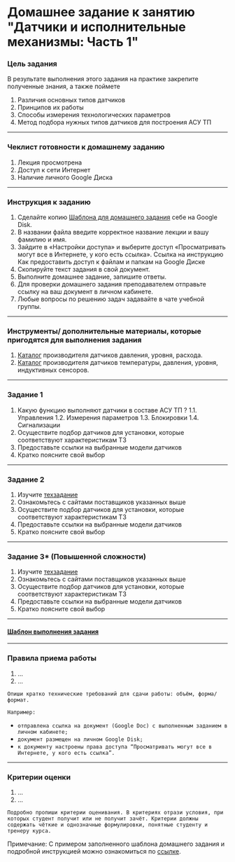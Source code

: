 # Домашнее задание к занятию "Датчики и исполнительные механизмы: Часть 1"

### Цель задания

В результате выполнения этого задания на практике закрепите полученные знания, а также поймете 
1. Различия основных типов датчиков
2. Принципов их работы
3. Способы измерения технологических параметров
4. Метод подбора нужных типов датчиков для построения АСУ ТП



------

### Чеклист готовности к домашнему заданию

1. Лекция просмотрена
2. Доступ к сети Интернет
3. Наличие личного Google Диска



------

### Инструкция к заданию

1. Сделайте копию [Шаблона для домашнего задания](https://docs.google.com/document/d/1youKpKm_JrC0UzDyUslIZW2E2bIv5OVlm_TQDvH5Pvs/edit "Шаблон") себе на Google Disk.
2. В названии файла введите корректное название лекции и вашу фамилию и имя.
3. Зайдите в «Настройки доступа» и выберите доступ «Просматривать могут все в Интернете, у кого есть ссылка». Ссылка на инструкцию Как предоставить доступ к файлам и папкам на Google Диске
4. Скопируйте текст задания в свой документ.
5. Выполните домашнее задание, запишите ответы.
6. Для проверки домашнего задания преподавателем отправьте ссылку на ваш документ в личном кабинете.
7. Любые вопросы по решению задач задавайте в чате учебной группы.



------

### Инструменты/ дополнительные материалы, которые пригодятся для выполнения задания

1. [Каталог](https://www.vega.com/ru/products "Каталог Vega") производителя датчиков давления, уровня, расхода.
2. [Каталог](https://owen.ru/ "Каталог OWEN") производителя датчиков температуры, давления, уровня, индуктивных сенсоров.



------

### Задание 1

1. Какую функцию выполняют датчики в составе АСУ ТП ?
1.1. Управления
1.2. Измерения параметров
1.3. Блокировки
1.4. Сигнализации
2. Осуществите подбор датчиков для установки, которые соответствуют характеристикам ТЗ
4. Предоставьте ссылки на выбранные модели датчиков
5. Кратко поясните свой выбор


------

### Задание 2

1. Изучите [техзадание](https://docs.google.com/document/d/15nj_CEFH1VlFGSm6qSBnOOsqfgkBTGPt9gF8n5LgqZs/edit?usp=sharing "Техзадание")
2. Ознакомьтесь с сайтами поставщиков указанных выше
3. Осуществите подбор датчиков для установки, которые соответствуют характеристикам ТЗ
4. Предоставьте ссылки на выбранные модели датчиков
5. Кратко поясните свой выбор


------

### Задание 3* (Повышенной сложности)

1. Изучите [техзадание](https://docs.google.com/document/d/1dwpsH3bpOIFZwhFXnl3s3WIVbQCe52fZRAdz4D-TRF0/edit?usp=sharing "Техзадание")
2. Ознакомьтесь с сайтами поставщиков указанных выше
3. Осуществите подбор датчиков для установки, которые соответствуют характеристикам ТЗ
4. Предоставьте ссылки на выбранные модели датчиков
5. Кратко поясните свой выбор

------

#### [Шаблон выполнения задания](https://docs.google.com/document/d/1youKpKm_JrC0UzDyUslIZW2E2bIv5OVlm_TQDvH5Pvs/edit)

------

### Правила приема работы

1. ...
2. ...

`Опиши кратко технические требований для сдачи работы: объём, форма/формат.` 

`Например:`
- `отправлена ссылка на документ (Google Doc) с выполненным заданием в личном кабинете;`
- `документ размещен на личном Google Disk;`
- `к документу настроены права доступа “Просматривать могут все в Интернете, у кого есть ссылка”.`

------

### Критерии оценки

1. ...
2. ...

`Подробно пропиши критерии оценивания. В критериях отрази условия, при которых студент получит или не получит зачёт. Критерии должны содержать чёткие и однозначные формулировки, понятные студенту и тренеру курса.`

Примечание: С примером заполненного шаблона домашнего задания и подробной инструкцией можно ознакомиться по [ссылке](https://docs.google.com/document/d/13m07fqimLwzddcF6zyRrPjMO16RGynagzdO64-PMXuA/edit?usp=sharing).
